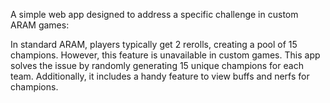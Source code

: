 A simple web app designed to address a specific challenge in custom ARAM games:

In standard ARAM, players typically get 2 rerolls, creating a pool of 15 champions. However, this feature is unavailable in custom games. This app solves the issue by randomly generating 15 unique champions for each team. Additionally, it includes a handy feature to view buffs and nerfs for champions.
